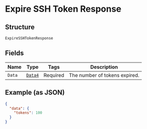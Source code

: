 
# Expire SSH Token Response

## Structure

`ExpireSSHTokenResponse`

## Fields

| Name | Type | Tags | Description |
|  --- | --- | --- | --- |
| `Data` | [`Data4`](../../doc/models/data-4.md) | Required | The number of tokens expired. |

## Example (as JSON)

```json
{
  "data": {
    "tokens": 100
  }
}
```

